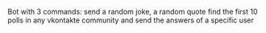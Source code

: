 Bot with 3 commands: send 
a random joke, 
a random quote
find the first 10 polls in any vkontakte community and send the answers of a specific user
